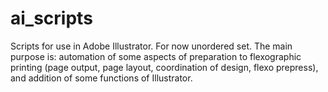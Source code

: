 # ai_scripts
Scripts for use in Adobe Illustrator. For now unordered set.
The main purpose is: automation of some aspects of preparation to flexographic printing (page output, page layout, coordination of design, flexo prepress), and addition of some functions of Illustrator.
